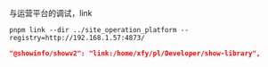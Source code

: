 与运营平台的调试，link

```shell
pnpm link --dir ../site_operation_platform --registry=http://192.168.1.57:4873/
```

```json
"@showinfo/showv2": "link:/home/xfy/pl/Developer/show-library",
```